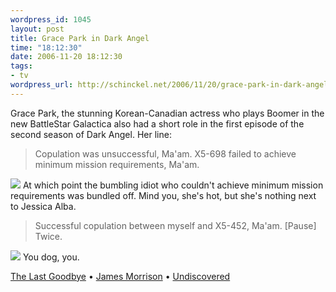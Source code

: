 ```yaml
--- 
wordpress_id: 1045
layout: post
title: Grace Park in Dark Angel
time: "18:12:30"
date: 2006-11-20 18:12:30
tags: 
- tv
wordpress_url: http://schinckel.net/2006/11/20/grace-park-in-dark-angel/
---
```

Grace Park, the stunning Korean-Canadian actress who plays Boomer in the new BattleStar Galactica also had a short role in the first episode of the second season of Dark Angel. Her line: 

> Copulation was unsuccessful, Ma'am. X5-698 failed to achieve minimum mission requirements, Ma'am.

![][1] At which point the bumbling idiot who couldn't achieve minimum mission requirements was bundled off. Mind you, she's hot, but she's nothing next to Jessica Alba. 

> Successful copulation between myself and X5-452, Ma'am. \[Pause\] Twice.

![][2] You dog, you. 

[The Last Goodbye][3] • [James Morrison][4] • [Undiscovered][5]

   [1]: /images/GraceParkDarkAngel.png
   [2]: /images/JessicaAlba.png
   [3]: http://phobos.apple.com/WebObjects/MZSearch.woa/wa/advancedSearchResults?songTerm=The+Last+Goodbye&artistTerm=James+Morrison
   [4]: http://phobos.apple.com/WebObjects/MZSearch.woa/wa/advancedSearchResults?artistTerm=James+Morrison
   [5]: http://phobos.apple.com/WebObjects/MZSearch.woa/wa/advancedSearchResults?albumTerm=Undiscovered&artistTerm=James+Morrison

